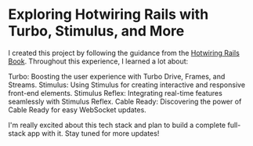# Exploring Hotwiring Rails with Turbo, Stimulus, and More

I created this project by following the guidance from the [Hotwiring Rails Book](https://book.hotwiringrails.com/). Throughout this experience, I learned a lot about:

Turbo: Boosting the user experience with Turbo Drive, Frames, and Streams.
Stimulus: Using Stimulus for creating interactive and responsive front-end elements.
Stimulus Reflex: Integrating real-time features seamlessly with Stimulus Reflex.
Cable Ready: Discovering the power of Cable Ready for easy WebSocket updates.

I'm really excited about this tech stack and plan to build a complete full-stack app with it. Stay tuned for more updates!